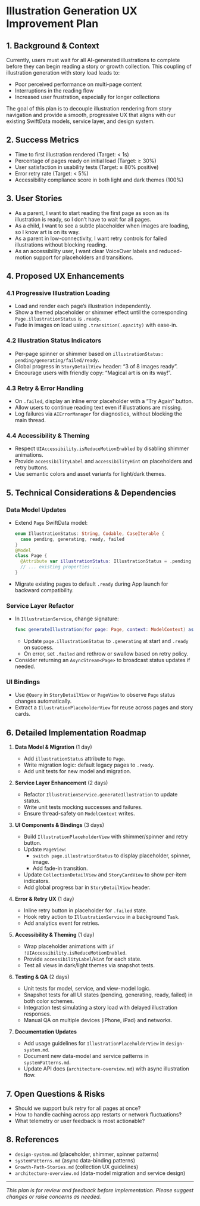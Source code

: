# Illustration Generation UX Improvement Plan

## 1. Background & Context
Currently, users must wait for all AI-generated illustrations to complete before they can begin reading a story or growth collection. This coupling of illustration generation with story load leads to:
- Poor perceived performance on multi-page content
- Interruptions in the reading flow
- Increased user frustration, especially for longer collections

The goal of this plan is to decouple illustration rendering from story navigation and provide a smooth, progressive UX that aligns with our existing SwiftData models, service layer, and design system.

## 2. Success Metrics
- Time to first illustration rendered (Target: < 1s)
- Percentage of pages ready on initial load (Target: ≥ 30%)
- User satisfaction in usability tests (Target: ≥ 80% positive)
- Error retry rate (Target: < 5%)
- Accessibility compliance score in both light and dark themes (100%)

## 3. User Stories
- As a parent, I want to start reading the first page as soon as its illustration is ready, so I don’t have to wait for all pages.
- As a child, I want to see a subtle placeholder when images are loading, so I know art is on its way.
- As a parent in low-connectivity, I want retry controls for failed illustrations without blocking reading.
- As an accessibility user, I want clear VoiceOver labels and reduced-motion support for placeholders and transitions.

## 4. Proposed UX Enhancements

### 4.1 Progressive Illustration Loading
- Load and render each page’s illustration independently.
- Show a themed placeholder or shimmer effect until the corresponding `Page.illustrationStatus` is `.ready`.
- Fade in images on load using `.transition(.opacity)` with ease-in.

### 4.2 Illustration Status Indicators
- Per-page spinner or shimmer based on `illustrationStatus: pending/generating/failed/ready`.
- Global progress in `StoryDetailView` header: “3 of 8 images ready”.
- Encourage users with friendly copy: “Magical art is on its way!”.

### 4.3 Retry & Error Handling
- On `.failed`, display an inline error placeholder with a “Try Again” button.
- Allow users to continue reading text even if illustrations are missing.
- Log failures via `AIErrorManager` for diagnostics, without blocking the main thread.

### 4.4 Accessibility & Theming
- Respect `UIAccessibility.isReduceMotionEnabled` by disabling shimmer animations.
- Provide `accessibilityLabel` and `accessibilityHint` on placeholders and retry buttons.
- Use semantic colors and asset variants for light/dark themes.

## 5. Technical Considerations & Dependencies

### Data Model Updates
- Extend `Page` SwiftData model:
  ```swift
  enum IllustrationStatus: String, Codable, CaseIterable {
    case pending, generating, ready, failed
  }
  @Model
  class Page {
    @Attribute var illustrationStatus: IllustrationStatus = .pending
    // ... existing properties ...
  }
  ```
- Migrate existing pages to default `.ready` during App launch for backward compatibility.

### Service Layer Refactor
- In `IllustrationService`, change signature:
  ```swift
  func generateIllustration(for page: Page, context: ModelContext) async throws
  ```
  - Update `page.illustrationStatus` to `.generating` at start and `.ready` on success.
  - On error, set `.failed` and rethrow or swallow based on retry policy.
- Consider returning an `AsyncStream<Page>` to broadcast status updates if needed.

### UI Bindings
- Use `@Query` in `StoryDetailView` or `PageView` to observe `Page` status changes automatically.
- Extract a `IllustrationPlaceholderView` for reuse across pages and story cards.

## 6. Detailed Implementation Roadmap

1. **Data Model & Migration** (1 day)
   - Add `illustrationStatus` attribute to `Page`.
   - Write migration logic: default legacy pages to `.ready`.
   - Add unit tests for new model and migration.

2. **Service Layer Enhancement** (2 days)
   - Refactor `IllustrationService.generateIllustration` to update status.
   - Write unit tests mocking successes and failures.
   - Ensure thread-safety on `ModelContext` writes.

3. **UI Components & Bindings** (3 days)
   - Build `IllustrationPlaceholderView` with shimmer/spinner and retry button.
   - Update `PageView`:
     - `switch page.illustrationStatus` to display placeholder, spinner, image.
     - Add fade-in transition.
   - Update `CollectionDetailView` and `StoryCardView` to show per-item indicators.
   - Add global progress bar in `StoryDetailView` header.

4. **Error & Retry UX** (1 day)
   - Inline retry button in placeholder for `.failed` state.
   - Hook retry action to `IllustrationService` in a background `Task`.
   - Add analytics event for retries.

5. **Accessibility & Theming** (1 day)
   - Wrap placeholder animations with `if !UIAccessibility.isReduceMotionEnabled`.
   - Provide `accessibilityLabel`/`Hint` for each state.
   - Test all views in dark/light themes via snapshot tests.

6. **Testing & QA** (2 days)
   - Unit tests for model, service, and view-model logic.
   - Snapshot tests for all UI states (pending, generating, ready, failed) in both color schemes.
   - Integration test simulating a story load with delayed illustration responses.
   - Manual QA on multiple devices (iPhone, iPad) and networks.

7. **Documentation Updates**
   - Add usage guidelines for `IllustrationPlaceholderView` in `design-system.md`.
   - Document new data-model and service patterns in `systemPatterns.md`.
   - Update API docs (`architecture-overview.md`) with async illustration flow.

## 7. Open Questions & Risks
- Should we support bulk retry for all pages at once?
- How to handle caching across app restarts or network fluctuations?
- What telemetry or user feedback is most actionable?

## 8. References
- `design-system.md` (placeholder, shimmer, spinner patterns)
- `systemPatterns.md` (async data-binding patterns)
- `Growth-Path-Stories.md` (collection UX guidelines)
- `architecture-overview.md` (data-model migration and service design)

---
*This plan is for review and feedback before implementation. Please suggest changes or raise concerns as needed.* 